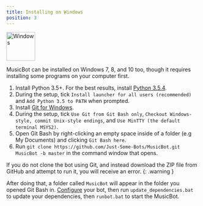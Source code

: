 ```yaml
---
title: Installing on Windows
position: 3
---
```


<img class="doc-img" src="images/windows.png" alt="Windows" style="width: 75px;"/>

MusicBot can be installed on Windows 7, 8, and 10 too, though it requires installing some programs on your computer first.

1. Install Python 3.5+. For the best results, install <a href="https://www.python.org/ftp/python/3.5.4/python-3.5.4.exe" target="_blank">Python 3.5.4</a>.
2. During the setup, tick `Install launcher for all users (recommended)` and `Add Python 3.5 to PATH` when prompted.
3. Install <a href="http://gitforwindows.org/">Git for Windows</a>.
4. During the setup, tick `Use Git from Git Bash only`, `Checkout Windows-style, commit Unix-style endings`, and `Use MinTTY (the default terminal MSYS2)`.
5. Open Git Bash by right-clicking an empty space inside of a folder (e.g My Documents) and clicking `Git Bash here`.
6. Run `git clone https://github.com/Just-Some-Bots/MusicBot.git MusicBot -b master` in the command window that opens.

If you do not clone the bot using Git, and instead download the ZIP file from GitHub and attempt to run it, you will receive an error.
{: .warning }

After doing that, a folder called `MusicBot` will appear in the folder you opened Git Bash in. [Configure](#guidesconfiguration) your bot, then run `update_dependencies.bat` to update your dependencies, then `runbot.bat` to start the MusicBot.
